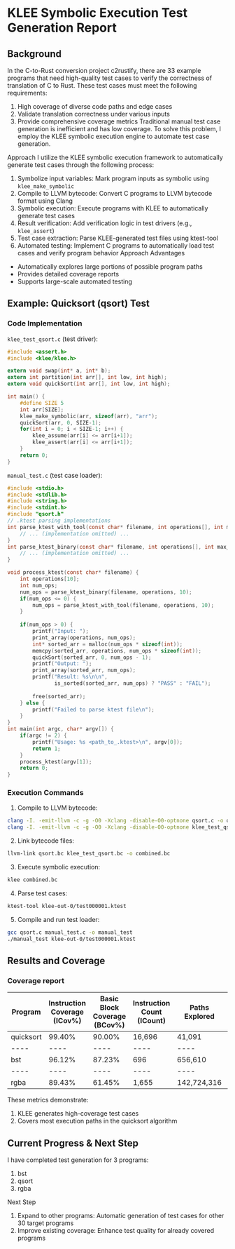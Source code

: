 # KLEE Symbolic Execution Test Generation Report
## Background

In the C-to-Rust conversion project c2rustify, there are 33 example programs that need high-quality test cases to verify the correctness of translation of C to Rust. These test cases must meet the following requirements:
1.	High coverage of diverse code paths and edge cases
2.	Validate translation correctness under various inputs
3.	Provide comprehensive coverage metrics
Traditional manual test case generation is inefficient and has low coverage. To solve this problem, I employ the KLEE symbolic execution engine to automate test case generation.

Approach
I utilize the KLEE symbolic execution framework to automatically generate test cases through the following process:
1.	Symbolize input variables: Mark program inputs as symbolic using `klee_make_symbolic`
2.	Compile to LLVM bytecode: Convert C programs to LLVM bytecode format using Clang
3.	Symbolic execution: Execute programs with KLEE to automatically generate test cases
4.	Result verification: Add verification logic in test drivers (e.g., `klee_assert`)
5.	Test case extraction: Parse KLEE-generated test files using ktest-tool
6.	Automated testing: Implement C programs to automatically load test cases and verify program behavior
Approach Advantages
- Automatically explores large portions of possible program paths
- Provides detailed coverage reports
- Supports large-scale automated testing

## Example: Quicksort (qsort) Test

### Code Implementation
`klee_test_qsort.c` (test driver):
```c
#include <assert.h>
#include <klee/klee.h>

extern void swap(int* a, int* b);
extern int partition(int arr[], int low, int high);
extern void quickSort(int arr[], int low, int high);

int main() {
    #define SIZE 5
    int arr[SIZE];
    klee_make_symbolic(arr, sizeof(arr), "arr");
    quickSort(arr, 0, SIZE-1);
    for(int i = 0; i < SIZE-1; i++) {
        klee_assume(arr[i] <= arr[i+1]);
        klee_assert(arr[i] <= arr[i+1]);
    }
    return 0;
}
```

`manual_test.c` (test case loader):

```c
#include <stdio.h>
#include <stdlib.h>
#include <string.h>
#include <stdint.h>
#include "qsort.h"
// .ktest parsing implementations
int parse_ktest_with_tool(const char* filename, int operations[], int max_ops) {
    // ... (implementation omitted) ...
}
int parse_ktest_binary(const char* filename, int operations[], int max_ops) {
    // ... (implementation omitted) ...
}

void process_ktest(const char* filename) {
    int operations[10];
    int num_ops;
    num_ops = parse_ktest_binary(filename, operations, 10);
    if(num_ops <= 0) {
        num_ops = parse_ktest_with_tool(filename, operations, 10);
    }
    
    if(num_ops > 0) {
        printf("Input: ");
        print_array(operations, num_ops);
        int* sorted_arr = malloc(num_ops * sizeof(int));
        memcpy(sorted_arr, operations, num_ops * sizeof(int));
        quickSort(sorted_arr, 0, num_ops - 1);
        printf("Output: ");
        print_array(sorted_arr, num_ops);
        printf("Result: %s\n\n", 
               is_sorted(sorted_arr, num_ops) ? "PASS" : "FAIL");
        
        free(sorted_arr);
    } else {
        printf("Failed to parse ktest file\n");
    }
}
int main(int argc, char* argv[]) {
    if(argc != 2) {
        printf("Usage: %s <path_to_.ktest>\n", argv[0]);
        return 1;
    }
    process_ktest(argv[1]);
    return 0;
}
```
### Execution Commands

1.	Compile to LLVM bytecode:
```bash
clang -I. -emit-llvm -c -g -O0 -Xclang -disable-O0-optnone qsort.c -o qsort.bc
clang -I. -emit-llvm -c -g -O0 -Xclang -disable-O0-optnone klee_test_qsort.c -o klee_test_qsort.bc
```
2.	Link bytecode files:
```bash
llvm-link qsort.bc klee_test_qsort.bc -o combined.bc
```
3.	Execute symbolic execution:
```bash
klee combined.bc
```
4.	Parse test cases:
```bash
ktest-tool klee-out-0/test000001.ktest
```
5.	Compile and run test loader:
```bash
gcc qsort.c manual_test.c -o manual_test
./manual_test klee-out-0/test000001.ktest
```

## Results and Coverage

### Coverage report

|Program|Instruction Coverage (ICov%)	|Basic Block Coverage (BCov%)|	Instruction Count (ICount)|	Paths Explored|	Execution Time (s)|
|----|----|----|----|----|----|
|quicksort	|99.40%|	90.00%|	16,696|	41,091|	4.52|
|----|----|----|----|----|----|
|bst |96.12%|	87.23%	|696	|656,610|	43.60|
|----|----|----|----|----|----|
|rgba |89.43%	|61.45%	|1,655|	142,724,316|	92.17|

These metrics demonstrate:
1.	KLEE generates high-coverage test cases
2.	Covers most execution paths in the quicksort algorithm

## Current Progress & Next Step

I have completed test generation for 3 programs:
1.	bst
2.	qsort
3.	rgba 

Next Step
1.	Expand to other programs: Automatic generation of test cases for other 30 target programs 
2.	Improve existing coverage: Enhance test quality for already covered programs


